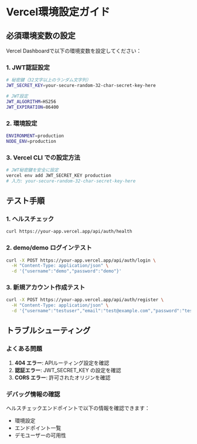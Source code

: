 # Vercel環境設定ガイド

## 必須環境変数の設定

Vercel Dashboardで以下の環境変数を設定してください：

### 1. JWT認証設定

```bash
# 秘密鍵（32文字以上のランダム文字列）
JWT_SECRET_KEY=your-secure-random-32-char-secret-key-here

# JWT設定
JWT_ALGORITHM=HS256
JWT_EXPIRATION=86400
```

### 2. 環境設定

```bash
ENVIRONMENT=production
NODE_ENV=production
```

### 3. Vercel CLI での設定方法

```bash
# JWT秘密鍵を安全に設定
vercel env add JWT_SECRET_KEY production
# 入力: your-secure-random-32-char-secret-key-here
```

## テスト手順

### 1. ヘルスチェック

```bash
curl https://your-app.vercel.app/api/auth/health
```

### 2. demo/demo ログインテスト

```bash
curl -X POST https://your-app.vercel.app/api/auth/login \
  -H "Content-Type: application/json" \
  -d '{"username":"demo","password":"demo"}'
```

### 3. 新規アカウント作成テスト

```bash
curl -X POST https://your-app.vercel.app/api/auth/register \
  -H "Content-Type: application/json" \
  -d '{"username":"testuser","email":"test@example.com","password":"testpass123"}'
```

## トラブルシューティング

### よくある問題

1. **404 エラー**: APIルーティング設定を確認
2. **認証エラー**: JWT_SECRET_KEY の設定を確認
3. **CORS エラー**: 許可されたオリジンを確認

### デバッグ情報の確認

ヘルスチェックエンドポイントで以下の情報を確認できます：

- 環境設定
- エンドポイント一覧
- デモユーザーの可用性
